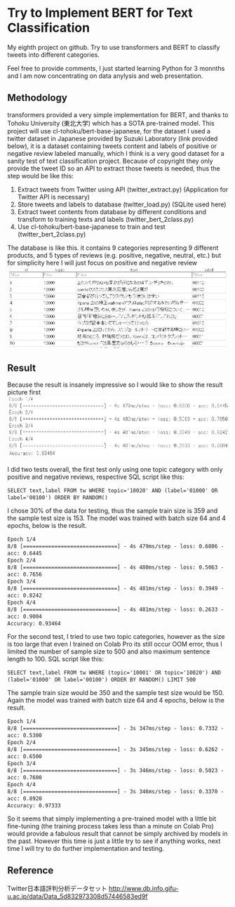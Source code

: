 # Try to Implement BERT for Text Classification
My eighth project on github. Try to use transformers and BERT to classify tweets into different categories.

Feel free to provide comments, I just started learning Python for 3 monnths and I am now concentrating on data anylysis and web presentation.

## Methodology
transformers provided a very simple implementation for BERT, and thanks to Tohoku University (東北大学) which has a SOTA pre-trained model. This project will use cl-tohoku/bert-base-japanese, for the dataset I used a twitter dataset in Japanese provided by Suzuki Laboratory (link provided below), it is a dataset containing tweets content and labels of positive or negative review labeled manually, which I think is a very good dataset for a sanity test of text classification project. Because of copyright they only provide the tweet ID so an API to extract those tweets is needed, thus the step would be like this:
1. Extract tweets from Twitter using API (twitter_extract.py) (Application for Twitter API is necessary)
2. Store tweets and labels to database (twitter_load.py) (SQLite used here)
3. Extract tweet contents from database by different conditions and transform to training texts and labels (twitter_bert_2class.py)
4. Use cl-tohoku/bert-base-japanese to train and test (twitter_bert_2class.py)

The database is like this. it contains 9 categories representing 9 different products, and 5 types of reviews (e.g. positive, negative, neutral, etc.) but for simplicity here I will just focus on positive and negative review
![image](https://github.com/leolui2004/bert_classify_try/blob/master/twitter.png)

## Result
Because the result is insanely impressive so I would like to show the result picture first
![image](https://github.com/leolui2004/bert_classify_try/blob/master/bert_test_v1.png)

I did two tests overall, the first test only using one topic category with only positive and negative reviews, respective SQL script like this:
```
SELECT text,label FROM tw WHERE topic='10020' AND (label='01000' OR label='00100') ORDER BY RANDOM()
```
I chose 30% of the data for testing, thus the sample train size is 359 and the sample test size is 153.
The model was trained with batch size 64 and 4 epochs, below is the result.
```
Epoch 1/4
8/8 [==============================] - 4s 479ms/step - loss: 0.6806 - acc: 0.6445
Epoch 2/4
8/8 [==============================] - 4s 480ms/step - loss: 0.5063 - acc: 0.7656
Epoch 3/4
8/8 [==============================] - 4s 481ms/step - loss: 0.3949 - acc: 0.8242
Epoch 4/4
8/8 [==============================] - 4s 481ms/step - loss: 0.2633 - acc: 0.9004
Accuracy: 0.93464
```

For the second test, I tried to use two topic categories, however as the size is too large that even I trained on Colab Pro its still occur OOM error, thus I limited the number of sample size to 500 and also maximum sentence length to 100. SQL script like this:
```
SELECT text,label FROM tw WHERE (topic='10001' OR topic='10020') AND (label='01000' OR label='00100') ORDER BY RANDOM() LIMIT 500
```
The sample train size would be 350 and the sample test size would be 150.
Again the model was trained with batch size 64 and 4 epochs, below is the result.
```
Epoch 1/4
8/8 [==============================] - 3s 347ms/step - loss: 0.7332 - acc: 0.5300
Epoch 2/4
8/8 [==============================] - 3s 345ms/step - loss: 0.6262 - acc: 0.6500
Epoch 3/4
8/8 [==============================] - 3s 346ms/step - loss: 0.5023 - acc: 0.7600
Epoch 4/4
8/8 [==============================] - 3s 346ms/step - loss: 0.3370 - acc: 0.8920
Accuracy: 0.97333
```

So it seems that simply implementing a pre-trained model with a little bit fine-tuning (the training process takes less than a minute on Colab Pro) would provide a fabulous result that cannot be simply archived by models in the past. However this time is just a little try to see if anything works, next time I will try to do further implementation and testing.

## Reference
Twitter日本語評判分析データセット
http://www.db.info.gifu-u.ac.jp/data/Data_5d832973308d57446583ed9f
